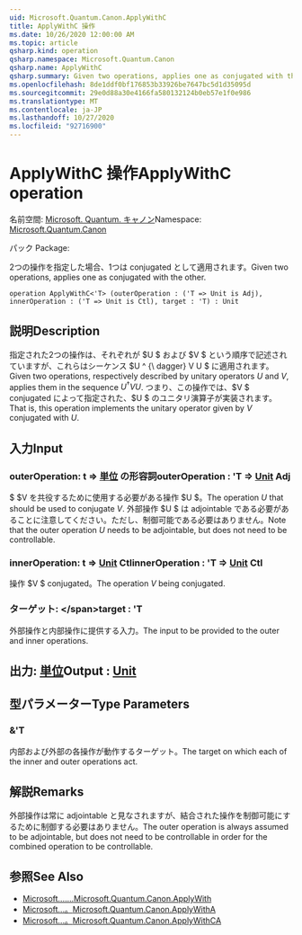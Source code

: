 ```yaml
---
uid: Microsoft.Quantum.Canon.ApplyWithC
title: ApplyWithC 操作
ms.date: 10/26/2020 12:00:00 AM
ms.topic: article
qsharp.kind: operation
qsharp.namespace: Microsoft.Quantum.Canon
qsharp.name: ApplyWithC
qsharp.summary: Given two operations, applies one as conjugated with the other.
ms.openlocfilehash: 8de1ddf0bf176853b33926be7647bc5d1d35095d
ms.sourcegitcommit: 29e0d88a30e4166fa580132124b0eb57e1f0e986
ms.translationtype: MT
ms.contentlocale: ja-JP
ms.lasthandoff: 10/27/2020
ms.locfileid: "92716900"
---
```

# <a name="applywithc-operation"></a><span data-ttu-id="a8ba9-102">ApplyWithC 操作</span><span class="sxs-lookup"><span data-stu-id="a8ba9-102">ApplyWithC operation</span></span>

<span data-ttu-id="a8ba9-103">名前空間: [Microsoft. Quantum. キャノン](xref:Microsoft.Quantum.Canon)</span><span class="sxs-lookup"><span data-stu-id="a8ba9-103">Namespace: [Microsoft.Quantum.Canon](xref:Microsoft.Quantum.Canon)</span></span>

<span data-ttu-id="a8ba9-104">パック [](https://nuget.org/packages/)</span><span class="sxs-lookup"><span data-stu-id="a8ba9-104">Package: [](https://nuget.org/packages/)</span></span>


<span data-ttu-id="a8ba9-105">2つの操作を指定した場合、1つは conjugated として適用されます。</span><span class="sxs-lookup"><span data-stu-id="a8ba9-105">Given two operations, applies one as conjugated with the other.</span></span>

```qsharp
operation ApplyWithC<'T> (outerOperation : ('T => Unit is Adj), innerOperation : ('T => Unit is Ctl), target : 'T) : Unit
```


## <a name="description"></a><span data-ttu-id="a8ba9-106">説明</span><span class="sxs-lookup"><span data-stu-id="a8ba9-106">Description</span></span>

<span data-ttu-id="a8ba9-107">指定された2つの操作は、それぞれが $U $ および $V $ という順序で記述されていますが、これらはシーケンス $U ^ {\ dagger} V U $ に適用されます。</span><span class="sxs-lookup"><span data-stu-id="a8ba9-107">Given two operations, respectively described by unitary operators $U$ and $V$, applies them in the sequence $U^{\dagger} V U$.</span></span> <span data-ttu-id="a8ba9-108">つまり、この操作では、$V $ conjugated によって指定された、$U $ のユニタリ演算子が実装されます。</span><span class="sxs-lookup"><span data-stu-id="a8ba9-108">That is, this operation implements the unitary operator given by $V$ conjugated with $U$.</span></span>

## <a name="input"></a><span data-ttu-id="a8ba9-109">入力</span><span class="sxs-lookup"><span data-stu-id="a8ba9-109">Input</span></span>

### <a name="outeroperation--t--unit-adj"></a><span data-ttu-id="a8ba9-110">outerOperation: t => [単位](xref:microsoft.quantum.lang-ref.unit) の形容詞</span><span class="sxs-lookup"><span data-stu-id="a8ba9-110">outerOperation : 'T => [Unit](xref:microsoft.quantum.lang-ref.unit) Adj</span></span>

<span data-ttu-id="a8ba9-111">$ $V を共役するために使用する必要がある操作 $U $。</span><span class="sxs-lookup"><span data-stu-id="a8ba9-111">The operation $U$ that should be used to conjugate $V$.</span></span> <span data-ttu-id="a8ba9-112">外部操作 $U $ は adjointable である必要があることに注意してください。ただし、制御可能である必要はありません。</span><span class="sxs-lookup"><span data-stu-id="a8ba9-112">Note that the outer operation $U$ needs to be adjointable, but does not need to be controllable.</span></span>


### <a name="inneroperation--t--unit-ctl"></a><span data-ttu-id="a8ba9-113">innerOperation: t => [Unit](xref:microsoft.quantum.lang-ref.unit) Ctl</span><span class="sxs-lookup"><span data-stu-id="a8ba9-113">innerOperation : 'T => [Unit](xref:microsoft.quantum.lang-ref.unit) Ctl</span></span>

<span data-ttu-id="a8ba9-114">操作 $V $ conjugated。</span><span class="sxs-lookup"><span data-stu-id="a8ba9-114">The operation $V$ being conjugated.</span></span>


### <a name="target--t"></a><span data-ttu-id="a8ba9-115">ターゲット: \</span><span class="sxs-lookup"><span data-stu-id="a8ba9-115">target : 'T</span></span>

<span data-ttu-id="a8ba9-116">外部操作と内部操作に提供する入力。</span><span class="sxs-lookup"><span data-stu-id="a8ba9-116">The input to be provided to the outer and inner operations.</span></span>



## <a name="output--unit"></a><span data-ttu-id="a8ba9-117">出力: [単位](xref:microsoft.quantum.lang-ref.unit)</span><span class="sxs-lookup"><span data-stu-id="a8ba9-117">Output : [Unit](xref:microsoft.quantum.lang-ref.unit)</span></span>



## <a name="type-parameters"></a><span data-ttu-id="a8ba9-118">型パラメーター</span><span class="sxs-lookup"><span data-stu-id="a8ba9-118">Type Parameters</span></span>

### <a name="t"></a><span data-ttu-id="a8ba9-119">&</span><span class="sxs-lookup"><span data-stu-id="a8ba9-119">'T</span></span>

<span data-ttu-id="a8ba9-120">内部および外部の各操作が動作するターゲット。</span><span class="sxs-lookup"><span data-stu-id="a8ba9-120">The target on which each of the inner and outer operations act.</span></span>

## <a name="remarks"></a><span data-ttu-id="a8ba9-121">解説</span><span class="sxs-lookup"><span data-stu-id="a8ba9-121">Remarks</span></span>

<span data-ttu-id="a8ba9-122">外部操作は常に adjointable と見なされますが、結合された操作を制御可能にするために制御する必要はありません。</span><span class="sxs-lookup"><span data-stu-id="a8ba9-122">The outer operation is always assumed to be adjointable, but does not need to be controllable in order for the combined operation to be controllable.</span></span>

## <a name="see-also"></a><span data-ttu-id="a8ba9-123">参照</span><span class="sxs-lookup"><span data-stu-id="a8ba9-123">See Also</span></span>

- [<span data-ttu-id="a8ba9-124">Microsoft.......</span><span class="sxs-lookup"><span data-stu-id="a8ba9-124">Microsoft.Quantum.Canon.ApplyWith</span></span>](xref:Microsoft.Quantum.Canon.ApplyWith)
- [<span data-ttu-id="a8ba9-125">Microsoft...。</span><span class="sxs-lookup"><span data-stu-id="a8ba9-125">Microsoft.Quantum.Canon.ApplyWithA</span></span>](xref:Microsoft.Quantum.Canon.ApplyWithA)
- [<span data-ttu-id="a8ba9-126">Microsoft...。</span><span class="sxs-lookup"><span data-stu-id="a8ba9-126">Microsoft.Quantum.Canon.ApplyWithCA</span></span>](xref:Microsoft.Quantum.Canon.ApplyWithCA)